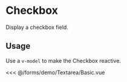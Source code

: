 <script setup>
import Basic from './demo/Checkbox/Basic.vue';
</script>

# Checkbox

Display a checkbox field.

## Usage

Use a ``v-model`` to make the Checkbox reactive.

<DemoContainer>
  <Basic/>
</DemoContainer>

<<< @/forms/demo/Textarea/Basic.vue